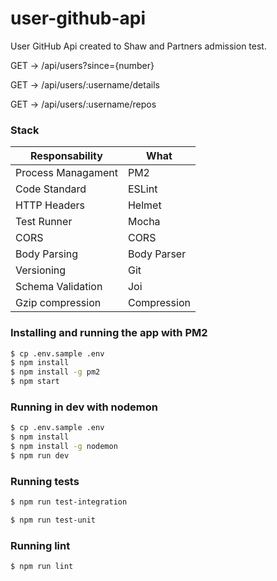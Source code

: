 # user-github-api

User GitHub Api created to Shaw and Partners admission test.

GET -> /api/users?since={number}

GET -> /api/users/:username/details

GET -> /api/users/:username/repos

### Stack

| Responsability  | What |
|---|---|
| Process Managament  | PM2  |
| Code Standard  | ESLint  |    
| HTTP Headers  | Helmet |
| Test Runner | Mocha |
| CORS  | CORS |   
| Body Parsing  | Body Parser |   
| Versioning  | Git |
| Schema Validation | Joi |
| Gzip compression | Compression | 


### Installing and running the app with PM2

```sh
$ cp .env.sample .env
$ npm install
$ npm install -g pm2
$ npm start
```

### Running in dev with nodemon

```sh
$ cp .env.sample .env
$ npm install
$ npm install -g nodemon
$ npm run dev
```

### Running tests
```sh
$ npm run test-integration

$ npm run test-unit 
```

### Running lint

```sh
$ npm run lint
```